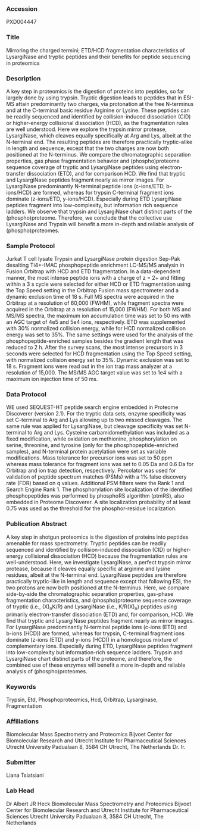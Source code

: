 ### Accession
PXD004447

### Title
Mirroring the charged termini; ETD/HCD fragmentation characteristics of LysargiNase and tryptic peptides and their benefits for peptide sequencing in proteomics

### Description
A key step in proteomics is the digestion of proteins into peptides, so far largely done by using trypsin. Tryptic digestion leads to peptides that in ESI-MS attain predominantly two charges, via protonation at the free N-terminus and at the C-terminal basic residue Arginine or Lysine. These peptides can be readily sequenced and identified by collision-induced dissociation (CID) or higher-energy collisional dissociation (HCD), as the fragmentation rules are well understood. Here we explore the trypsin mirror protease, LysargiNase, which cleaves equally specifically at Arg and Lys, albeit at the N-terminal end. The resulting peptides are therefore practically tryptic-alike in length and sequence, except that the two charges are now both positioned at the N-terminus. We compare the chromatographic separation properties, gas phase fragmentation behavior and (phospho)proteome sequence coverage of tryptic and LysargiNase peptides using electron-transfer dissociation (ETD), and for comparison HCD. We find that tryptic and LysargiNase peptides fragment nearly as mirror images. For LysargiNase predominantly N-terminal peptide ions (c-ions/ETD, b-ions/HCD) are formed, whereas for trypsin C-terminal fragment ions dominate (z-ions/ETD, y-ions/HCD). Especially during ETD LysargiNase peptides fragment into low-complexity, but information rich sequence ladders. We observe that trypsin and LysargiNase chart distinct parts of the (phospho)proteome. Therefore, we conclude that the collective use LysargiNase and Trypsin will benefit a more in-depth and reliable analysis of (phospho)proteomes.

### Sample Protocol
Jurkat T cell lysate Trypsin and LysargiNase protein digestion Sep-Pak desalting Ti4+-IMAC phosphopeptide enrichment LC-MS/MS analysin in Fusion Orbitrap with HCD and ETD fragmentation. In a data-dependent manner, the most intense peptide ions with a charge of z = 2+ and fitting within a 3 s cycle were selected for either HCD or ETD fragmentation using the Top Speed setting in the Orbitrap Fusion mass spectrometer and a dynamic exclusion time of 18 s. Full MS spectra were acquired in the Orbitrap at a resolution of 60,000 (FWHM), while fragment spectra were acquired in the Orbitrap at a resolution of 15,000 (FWHM). For both MS and MS/MS spectra, the maximum ion accumulation time was set to 50 ms with an AGC target of 4e5 and 5e4 ions, respectively. ETD was supplemented with 30% normalized collision energy, while for HCD normalized collision energy was set to 35%. The same settings were used for the analysis of the phosphopeptide-enriched samples besides the gradient length that was reduced to 2 h. After the survey scans, the most intense precursors in 3 seconds were selected for HCD fragmentation using the Top Speed setting, with normalized collision energy set to 35%. Dynamic exclusion was set to 18 s. Fragment ions were read out in the ion trap mass analyzer at a resolution of 15,000. The MS/MS AGC target value was set to 1e4 with a maximum ion injection time of 50 ms.

### Data Protocol
WE used SEQUEST-HT peptide search engine embedded in Proteome Discoverer (version 2.1). For the tryptic data sets, enzyme specificity was set C-terminal to Arg and Lys allowing up to two missed cleavages. The same rule was applied for LysargiNase, but cleavage specificity was set N-terminal to Arg and Lys. Cysteine carbamidomethylation was included as a fixed modification, while oxidation on methionine, phosphorylation on serine, threonine, and tyrosine (only for the phosphopeptide-enriched samples), and N-terminal protein acetylation were set as variable modifications. Mass tolerance for precursor ions was set to 50 ppm whereas mass tolerance for fragment ions was set to 0.05 Da and 0.6 Da for Orbitrap and ion trap detection, respectively. Percolator was used for validation of peptide spectrum matches (PSMs) with a 1% false discovery rate (FDR) based on q values. Additional PSM filters were the Rank 1 and Search Engine Rank 1. The phosphorylation site localization of the identified phosphopeptides was performed by phosphoRS algorithm (ptmRS), also embedded in Proteome Discoverer. A site localization probability of at least 0.75 was used as the threshold for the phosphor-residue localization.

### Publication Abstract
A key step in shotgun proteomics is the digestion of proteins into peptides amenable for mass spectrometry. Tryptic peptides can be readily sequenced and identified by collision-induced dissociation (CID) or higher-energy collisional dissociation (HCD) because the fragmentation rules are well-understood. Here, we investigate LysargiNase, a perfect trypsin mirror protease, because it cleaves equally specific at arginine and lysine residues, albeit at the N-terminal end. LysargiNase peptides are therefore practically tryptic-like in length and sequence except that following ESI, the two protons are now both positioned at the N-terminus. Here, we compare side-by-side the chromatographic separation properties, gas-phase fragmentation characteristics, and (phospho)proteome sequence coverage of tryptic (i.e., (X)<sub>n</sub>K/R) and LysargiNase (i.e., K/R(X)<sub>n</sub>) peptides using primarily electron-transfer dissociation (ETD) and, for comparison, HCD. We find that tryptic and LysargiNase peptides fragment nearly as mirror images. For LysargiNase predominantly N-terminal peptide ions (c-ions (ETD) and b-ions (HCD)) are formed, whereas for trypsin, C-terminal fragment ions dominate (z-ions (ETD) and y-ions (HCD)) in a homologous mixture of complementary ions. Especially during ETD, LysargiNase peptides fragment into low-complexity but information-rich sequence ladders. Trypsin and LysargiNase chart distinct parts of the proteome, and therefore, the combined use of these enzymes will benefit a more in-depth and reliable analysis of (phospho)proteomes.

### Keywords
Trypsin, Etd, Phosphoproteomics, Hcd, Orbitrap, Lysarginase, Fragmentation

### Affiliations
Biomolecular Mass Spectrometry and Proteomics Bijvoet Center for Biomolecular Research and Utrecht Institute for Pharmaceutical Sciences Utrecht University Padualaan 8, 3584 CH Utrecht, The Netherlands
Dr. Ir.

### Submitter
Liana Tsiatsiani

### Lab Head
Dr Albert JR Heck
Biomolecular Mass Spectrometry and Proteomics Bijvoet Center for Biomolecular Research and Utrecht Institute for Pharmaceutical Sciences Utrecht University Padualaan 8, 3584 CH Utrecht, The Netherlands


